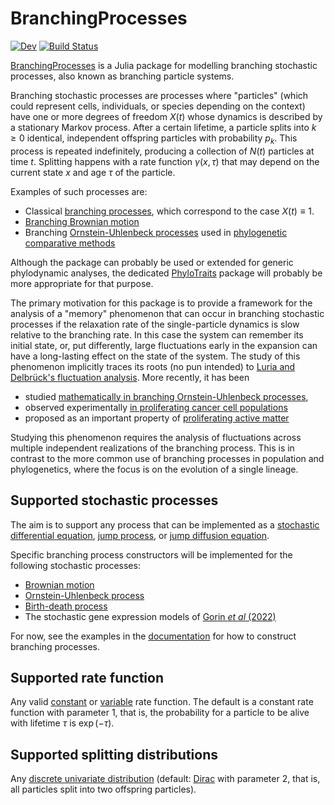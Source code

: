 # BranchingProcesses

[![Dev](https://img.shields.io/badge/docs-dev-blue.svg)](https://tmichoel.github.io/BranchingProcesses.jl/dev/)
[![Build Status](https://github.com/tmichoel/BranchingProcesses.jl/actions/workflows/CI.yml/badge.svg?branch=main)](https://github.com/tmichoel/BranchingProcesses.jl/actions/workflows/CI.yml?query=branch%3Amain)


[BranchingProcesses](https://github.com/tmichoel/BranchingProcesses.jl) is a Julia package for modelling branching stochastic processes, also known as branching particle systems. 

Branching stochastic processes are processes where "particles" (which could represent cells, individuals, or species depending on the context) have one or more degrees of freedom $X(t)$ whose dynamics is described by a stationary Markov process. After a certain lifetime, a particle splits into $k\geq 0$ identical, independent offspring particles with probability $p_k$. This process is repeated indefinitely, producing a collection of $N(t)$ particles at time $t$. Splitting happens with a rate function $\gamma(x,\tau)$ that may depend on the current state $x$ and age $\tau$ of the particle.

Examples of such processes are:

- Classical [branching processes](https://en.wikipedia.org/wiki/Branching_process), which correspond to the case $X(t)\equiv 1$.
- [Branching Brownian motion](https://wt.iam.uni-bonn.de/bovier/research/branching-brownian-motion/)
- Branching [Ornstein-Uhlenbeck processes](https://en.wikipedia.org/wiki/Ornstein%E2%80%93Uhlenbeck_process) used in [phylogenetic comparative methods](https://en.wikipedia.org/wiki/Phylogenetic_comparative_methods)

Although the package can probably be used or extended for generic phylodynamic analyses, the dedicated [PhyloTraits](https://github.com/JuliaPhylo/PhyloTraits.jl) package will probably be more appropriate for that purpose.

The primary motivation for this package is to provide a framework for the analysis of a "memory" phenomenon that can occur in branching stochastic processes if the relaxation rate of the single-particle dynamics is slow relative to the branching rate. In this case the system can remember its initial state, or, put differently, large fluctuations early in the expansion can have a long-lasting effect on the state of the system. The study of this phenomenon implicitly traces its roots (no pun intended) to [Luria and Delbrück's fluctuation analysis](https://en.wikipedia.org/wiki/Luria%E2%80%93Delbr%C3%BCck_experiment). More recently, it has been

- studied [mathematically in branching Ornstein-Uhlenbeck processes](https://doi.org/10.1214/EJP.v20-4233),
- observed experimentally [in proliferating cancer cell populations](https://doi.org/10.1016/j.cell.2020.07.003)
- proposed as an important property of [proliferating active matter](https://doi.org/10.1038/s42254-023-00593-0)

Studying this phenomenon requires the analysis of fluctuations across multiple independent realizations of the branching process. This is in contrast to the more common use of branching processes in population and phylogenetics, where the focus is on the evolution of a single lineage.



## Supported stochastic processes

The aim is to support any process that can be implemented as a [stochastic differential equation](https://docs.sciml.ai/DiffEqDocs/stable/tutorials/sde_example/), [jump process](https://docs.sciml.ai/JumpProcesses/stable/), or [jump diffusion equation](https://docs.sciml.ai/JumpProcesses/stable/tutorials/jump_diffusion/). 

Specific branching process constructors will be implemented for the following stochastic processes:

- [Brownian motion](https://en.wikipedia.org/wiki/Brownian_motion)
- [Ornstein-Uhlenbeck process](https://en.wikipedia.org/wiki/Ornstein%E2%80%93Uhlenbeck_process)
- [Birth-death process](https://en.wikipedia.org/wiki/Birth%E2%80%93death_process)
- The stochastic gene expression models of [Gorin *et al* (2022)](https://www.nature.com/articles/s41467-022-34857-7)

For now, see the examples in the [documentation](https://tmichoel.github.io/BranchingProcesses.jl/) for how to construct branching processes.

## Supported rate function

Any valid [constant](https://docs.sciml.ai/JumpProcesses/stable/api/#JumpProcesses.ConstantRateJump) or [variable](https://docs.sciml.ai/JumpProcesses/stable/api/#JumpProcesses.VariableRateJump) rate function. The default is a constant rate function with parameter 1, that is, the probability for a particle to be alive with lifetime $\tau$ is $\exp(-\tau)$.

## Supported splitting distributions

Any [discrete univariate distribution](https://juliastats.org/Distributions.jl/stable/univariate/#Discrete-Distributions) (default: [Dirac](https://en.wikipedia.org/wiki/Dirac_measure) with parameter 2, that is, all particles split into two offspring particles).
